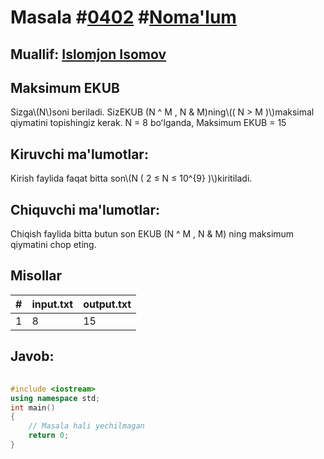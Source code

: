 
<h1>Masala #<a href="https://robocontest.uz/tasks/0402">0402</a> #<a href="https://robocontest.uz/tasks?category=1">Noma'lum</a></h1>
<h2> Muallif: <a href="https://robocontest.uz/profile/iislomjoon">Islomjon Isomov</a></h2>
<h2>Maksimum EKUB</h2>
<p>Sizga\(N\)soni beriladi. SizEKUB (N ^ M , N & M)ning\(( N > M )\)maksimal qiymatini topishingiz kerak.
N = 8 boʻlganda,
Maksimum EKUB = 15</p>
<h2>Kiruvchi ma'lumotlar:</h2>
<p>Kirish faylida faqat bitta son\(N ( 2 ≤ N ≤ 10^{9} )\)kiritiladi.</p>
<h2>Chiquvchi ma'lumotlar:</h2>
<p>Chiqish faylida bitta butun son EKUB (N ^ M , N & M) ning maksimum qiymatini chop eting.</p>
<h2>Misollar</h2>
<table>
    <thead>
        <tr>
            <th>#</th>
            <th>input.txt</th>
            <th>output.txt</th>
        </tr>
    </thead>
    <tbody>
            <tr>
                <td>1</td>
                <td>8</td>
                <td>15</td>
            </tr>
    </tbody>
    </table>
    
<h2>Javob:</h2>

######
```cpp
#include <iostream>
using namespace std;
int main()
{
    // Masala hali yechilmagan
    return 0;
}
```
